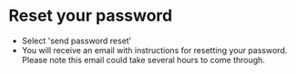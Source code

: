 # Reset your password 
- Select 'send password reset'
- You will receive an email with instructions for resetting your password.  Please note this email could take several hours to come through.